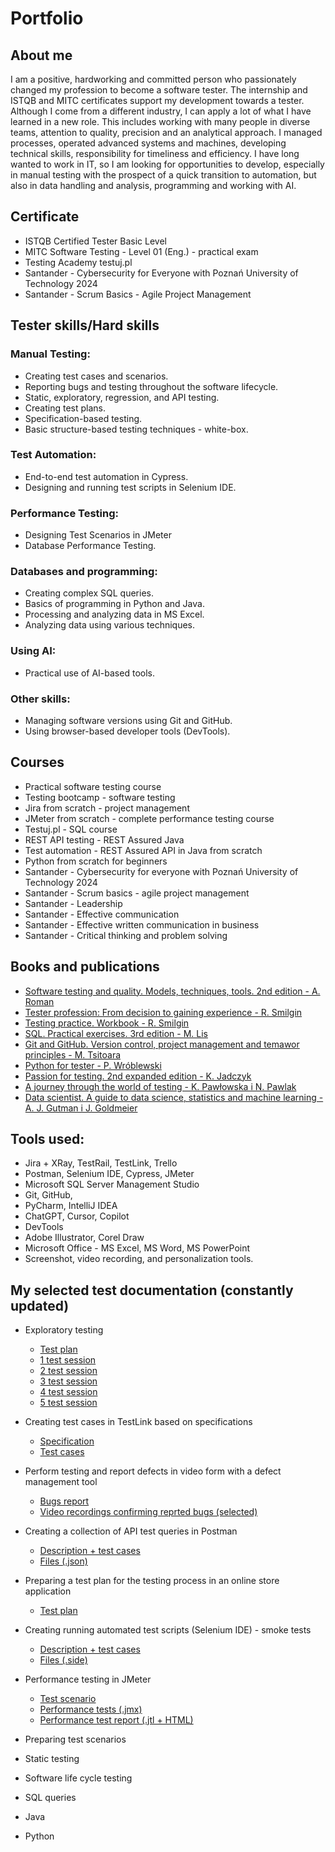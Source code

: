 # Portfolio

## About me

I am a positive, hardworking and committed person who passionately changed my profession to become a software tester. The internship and ISTQB and MITC certificates support my development towards a tester. Although I come from a different industry, I can apply a lot of what I have learned in a new role. This includes working with many people in diverse teams, attention to quality, precision and an analytical approach. I managed processes, operated advanced systems and machines, developing technical skills, responsibility for timeliness and efficiency.
I have long wanted to work in IT, so I am looking for opportunities to develop, especially in manual testing with the prospect of a quick transition to automation, but also in data handling and analysis, programming and working with AI.

## Certificate

* ISTQB Certified Tester Basic Level
* MITC Software Testing - Level 01 (Eng.) - practical exam
* Testing Academy testuj.pl
* Santander - Cybersecurity for Everyone with Poznań University of Technology 2024
* Santander - Scrum Basics - Agile Project Management

## Tester skills/Hard skills

### Manual Testing:
* Creating test cases and scenarios.
* Reporting bugs and testing throughout the software lifecycle.
* Static, exploratory, regression, and API testing.
* Creating test plans.
* Specification-based testing.
* Basic structure-based testing techniques - white-box.

### Test Automation:
* End-to-end test automation in Cypress.
* Designing and running test scripts in Selenium IDE.

### Performance Testing:
* Designing Test Scenarios in JMeter
* Database Performance Testing.

### Databases and programming:
* Creating complex SQL queries.
* Basics of programming in Python and Java.
* Processing and analyzing data in MS Excel.
* Analyzing data using various techniques.

### Using AI:
* Practical use of AI-based tools.

### Other skills:
* Managing software versions using Git and GitHub.
* Using browser-based developer tools (DevTools).

## Courses

* Practical software testing course
* Testing bootcamp - software testing
* Jira from scratch - project management
* JMeter from scratch - complete performance testing course
* Testuj.pl - SQL course
* REST API testing - REST Assured Java
* Test automation - REST Assured API in Java from scratch
* Python from scratch for beginners
* Santander - Cybersecurity for everyone with Poznań University of Technology 2024
* Santander - Scrum basics - agile project management
* Santander - Leadership
* Santander - Effective communication
* Santander - Effective written communication in business
* Santander - Critical thinking and problem solving

## Books and publications

* [Software testing and quality. Models, techniques, tools. 2nd edition - A. Roman](https://ksiegarnia.pwn.pl/Testowanie-i-jakosc-oprogramowania.,958393708,p.html?srsltid=AfmBOor6BAL774TWFhI_pzoe-W-Pyv8elv40Kbaaymn5nNJ9KdrZi2gt)
* [Tester profession: From decision to gaining experience - R. Smilgin](https://ksiegarnia.pwn.pl/Zawod-tester,750906499,p.html)
* [Testing practice. Workbook - R. Smilgin](https://ksiegarnia.pwn.pl/Praktyka-testowania,847295499,p.html?srsltid=AfmBOorbKDLaF0fb9P30pLSziSvsTkyx3-hoPVrmkpzkpeebghQrg6WC)
* [SQL. Practical exercises. 3rd edition - M. Lis](https://helion.pl/ksiazki/sql-cwiczenia-praktyczne-wydanie-iii-marcin-lis,cwsql3.htm#format/e)
* [Git and GitHub. Version control, project management and temawor principles - M. Tsitoara](https://helion.pl/ksiazki/git-i-github-kontrola-wersji-zarzadzanie-projektami-i-zasady-pracy-zespolowej-mariot-tsitoara,wprgit.htm#format/d)
* [Python for tester - P. Wróblewski](https://helion.pl/ksiazki/python-dla-testera-piotr-wroblewski,pyttes.htm#format/d)
* [Passion for testing. 2nd expanded edition  - K. Jadczyk](https://helion.pl/ksiazki/pasja-testowania-wydanie-ii-rozszerzone-krzysztof-jadczyk,paste2.htm#format/d)
* [A journey through the world of testing - K. Pawłowska i N. Pawlak](https://www.empik.com/podroz-przez-swiat-testowania-natalia-pawlak-karolina-pawlowska,p1458880130,ebooki-i-mp3-p)
* [Data scientist. A guide to data science, statistics and machine learning - A. J. Gutman i J. Goldmeier](https://helion.pl/ksiazki/analityk-danych-przewodnik-po-data-science-statystyce-i-uczeniu-maszynowym-alex-j-gutman-jordan-goldmeier,dascbi.htm#format/d)

## Tools used:

* Jira + XRay, TestRail, TestLink, Trello
* Postman, Selenium IDE, Cypress, JMeter
* Microsoft SQL Server Management Studio
* Git, GitHub,
* PyCharm, IntelliJ IDEA
* ChatGPT, Cursor, Copilot
* DevTools
* Adobe Illustrator, Corel Draw
* Microsoft Office - MS Excel, MS Word, MS PowerPoint
* Screenshot, video recording, and personalization tools.

## My selected test documentation (constantly updated)

* Exploratory testing
  * [Test plan](https://github.com/MaciejR-QA/portfolio/tree/master/pliki/testy_eksploracyjne/plan_testów/) 
  * [1 test session](https://github.com/MaciejR-QA/portfolio/tree/master/pliki/testy_eksploracyjne/1_sesja/)
  * [2 test session](https://github.com/MaciejR-QA/portfolio/tree/master/pliki/testy_eksploracyjne/2_sesja/)
  * [3 test session](https://github.com/MaciejR-QA/portfolio/tree/master/pliki/testy_eksploracyjne/3_sesja/)
  * [4 test session](https://github.com/MaciejR-QA/portfolio/tree/master/pliki/testy_eksploracyjne/4_sesja/)
  * [5 test session](https://github.com/MaciejR-QA/portfolio/tree/master/pliki/testy_eksploracyjne/5_sesja/)

* Creating test cases in TestLink based on specifications
  * [Specification](https://github.com/MaciejR-QA/portfolio/tree/master/pliki/przypadki_testowe_TestLink/specyfikacja/)
  * [Test cases](https://github.com/MaciejR-QA/portfolio/tree/master/pliki/przypadki_testowe_TestLink/)
  
* Perform testing and report defects in video form with a defect management tool
  * [Bugs report](https://github.com/MaciejR-QA/portfolio/tree/master/pliki/defekty_wideo/zgłoszenia_błędów/)
  * [Video recordings confirming reprted bugs (selected)](https://github.com/MaciejR-QA/portfolio/tree/master/pliki/defekty_wideo/)

* Creating a collection of API test queries in Postman
  * [Description + test cases](https://github.com/MaciejR-QA/portfolio/tree/master/pliki/skrypt_Postman/)
  * [Files (.json)](https://github.com/MaciejR-QA/portfolio/tree/master/pliki/skrypt_Postman/)

* Preparing a test plan for the testing process in an online store application
  * [Test plan](https://github.com/MaciejR-QA/portfolio/tree/master/pliki/plan_testów/)

* Creating running automated test scripts (Selenium IDE) - smoke tests
  * [Description + test cases](https://github.com/MaciejR-QA/portfolio/tree/master/pliki/skrypt_Selenium/)
  * [Files (.side)](https://github.com/MaciejR-QA/portfolio/tree/master/pliki/skrypt_Selenium)

* Performance testing in JMeter
  * [Test scenario](https://github.com/MaciejR-QA/portfolio/tree/master/pliki/testy_wydajności_JMeter/scenariusz/)
  * [Performance tests (.jmx)](https://github.com/MaciejR-QA/portfolio/tree/master/pliki//testy_wydajności_JMeter/testy/)
  * [Performance test report (.jtl + HTML)](https://github.com/MaciejR-QA/portfolio/tree/master/pliki//testy_wydajności_JMeter/raport)

* Preparing test scenarios
* Static testing
* Software life cycle testing
* SQL queries
* Java
* Python
